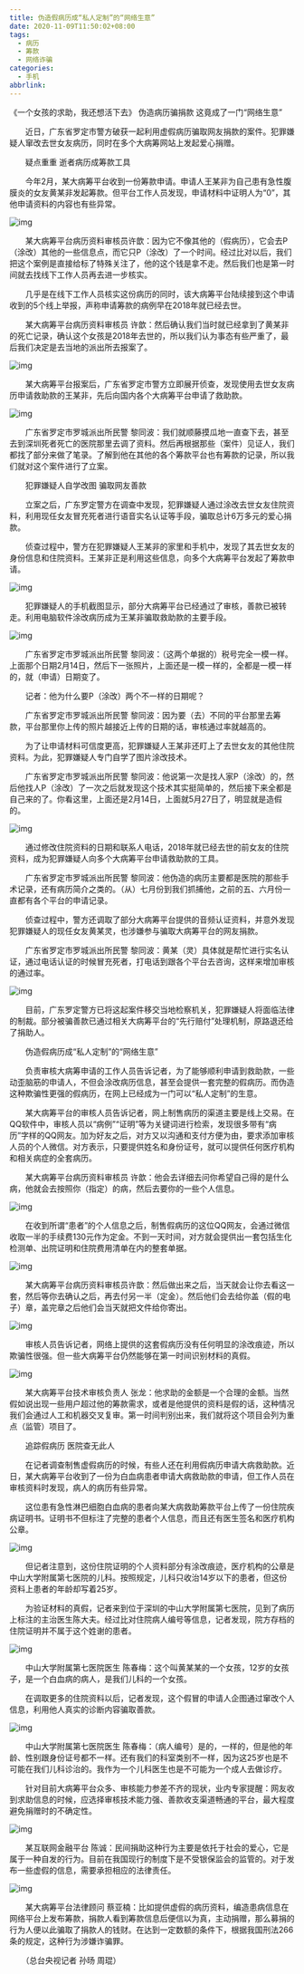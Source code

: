 ```yaml
---
title: 伪造假病历成“私人定制”的“网络生意”
date: 2020-11-09T11:50:02+08:00
tags:
  - 病历
  - 筹款
  - 网络诈骗
categories:
  - 手机
abbrlink:
---
```


《一个女孩的求助，我还想活下去》 伪造病历骗捐款 这竟成了一门“网络生意”

　　近日，广东省罗定市警方破获一起利用虚假病历骗取网友捐款的案件。犯罪嫌疑人窜改去世女友病历，同时在多个大病筹网站上发起爱心捐赠。

　　疑点重重 逝者病历成筹款工具

　　今年2月，某大病筹平台收到一份筹款申请。申请人王某非为自己患有急性腹膜炎的女友黄某非发起筹款。但平台工作人员发现，申请材料中证明人为“0”，其他申请资料的内容也有些异常。

![img](https://cdn.jsdelivr.net/gh/yakeing/Documentation@main/Hexo/images/4c8f-kcieyvz9908518.jpg)

　　某大病筹平台病历资料审核员许歆：因为它不像其他的（假病历），它会去P（涂改）其他的一些信息点，而它只P（涂改）了一个时间。经过比对以后，我们把这个案例是直接给标了特殊关注了，他的这个钱是拿不走。然后我们也是第一时间就去找线下工作人员再去进一步核实。

　　几乎是在线下工作人员核实这份病历的同时，该大病筹平台陆续接到这个申请收到的5个线上举报，声称申请筹款的病例早在2018年就已经去世。

　　某大病筹平台病历资料审核员 许歆：然后确认我们当时就已经拿到了黄某非的死亡记录，确认这个女孩是2018年去世的，所以我们认为事态有些严重了，最后我们决定是去当地的派出所去报案了。

![img](https://cdn.jsdelivr.net/gh/yakeing/Documentation@main/Hexo/images/f2cf-kcieyvz9908520.jpg)

　　某大病筹平台报案后，广东省罗定市警方立即展开侦查，发现使用去世女友病历申请救助款的王某非，先后向国内各个大病筹平台申请了救助款。

![img](https://cdn.jsdelivr.net/gh/yakeing/Documentation@main/Hexo/images/e68f-kcieyvz9908634.jpg)

　　广东省罗定市罗城派出所民警 黎同波：我们就顺藤摸瓜地一直查下去，甚至去到深圳死者死亡的医院那里去调了资料。然后再根据那些（案件）见证人，我们都找了部分来做了笔录。了解到他在其他的各个筹款平台也有筹款的记录，所以我们就对这个案件进行了立案。

　　犯罪嫌疑人自学改图 骗取网友善款

　　立案之后，广东罗定警方在调查中发现，犯罪嫌疑人通过涂改去世女友住院资料，利用现任女友冒充死者进行语音实名认证等手段，骗取总计6万多元的爱心捐款。

　　侦查过程中，警方在犯罪嫌疑人王某非的家里和手机中，发现了其去世女友的身份信息和住院资料。王某非正是利用这些信息，向多个大病筹平台发起了筹款申请。

![img](https://cdn.jsdelivr.net/gh/yakeing/Documentation@main/Hexo/images/69c8-kcieyvz9908635.jpg)

　　犯罪嫌疑人的手机截图显示，部分大病筹平台已经通过了审核，善款已被转走。利用电脑软件涂改病历成为王某非骗取救助款的主要手段。

![img](https://cdn.jsdelivr.net/gh/yakeing/Documentation@main/Hexo/images/76f6-kcieyvz9908821.gif)

　　广东省罗定市罗城派出所民警 黎同波：（这两个单据的）税号完全一模一样。上面那个日期2月14日，然后下一张照片，上面还是一模一样的，全都是一模一样的，就（申请）日期变了。

　　记者：他为什么要P（涂改）两个不一样的日期呢？

　　广东省罗定市罗城派出所民警 黎同波：因为要（去）不同的平台那里去筹款，平台那里你上传的照片越接近上传的日期的话，审核通过率就越高的。

　　为了让申请材料可信度更高，犯罪嫌疑人王某非还盯上了去世女友的其他住院资料。为此，犯罪嫌疑人专门自学了图片涂改技术。

　　广东省罗定市罗城派出所民警 黎同波：他说第一次是找人家P（涂改）的，然后他找人P（涂改）了一次之后就发现这个技术其实挺简单的，然后接下来全都是自己来的了。你看这里，上面还是2月14日，上面就5月27日了，明显就是造假的。

![img](https://cdn.jsdelivr.net/gh/yakeing/Documentation@main/Hexo/images/9d81-kcieyvz9908814.jpg)

　　通过修改住院资料的日期和联系人电话，2018年就已经去世的前女友的住院资料，成为犯罪嫌疑人向多个大病筹平台申请救助款的工具。

　　广东省罗定市罗城派出所民警 黎同波：他伪造的病历主要都是医院的那些手术记录，还有病历简介之类的。（从）七月份到我们抓捕他，之前的五、六月份一直都有各个平台的申请记录。

　　侦查过程中，警方还调取了部分大病筹平台提供的音频认证资料，并意外发现犯罪嫌疑人的现任女友黄某灵，也涉嫌参与骗取大病筹平台的网友捐款。

　　广东省罗定市罗城派出所民警 黎同波：黄某（灵）具体就是帮忙进行实名认证，通过电话认证的时候冒充死者，打电话到跟各个平台去咨询，这样来增加审核的通过率。

![img](https://cdn.jsdelivr.net/gh/yakeing/Documentation@main/Hexo/images/1c60-kcieyvz9908941.jpg)

　　目前，广东罗定警方已将这起案件移交当地检察机关，犯罪嫌疑人将面临法律的制裁。部分被骗善款已通过相关大病筹平台的“先行赔付”处理机制，原路退还给了捐助人。

　　伪造假病历成“私人定制”的“网络生意”

　　负责审核大病筹申请的工作人员告诉记者，为了能够顺利申请到救助款，一些动歪脑筋的申请人，不但会涂改病历信息，甚至会提供一套完整的假病历。而伪造这种欺骗性更强的假病历，在网上已经成为一门可以“私人定制”的生意。

　　某大病筹平台的审核人员告诉记者，网上制售病历的渠道主要是线上交易。在QQ软件中，审核人员以“病例”“证明”等为关键词进行检索，发现很多带有“病历”字样的QQ网友。加为好友之后，对方又以沟通和支付方便为由，要求添加审核人员的个人微信。对方表示，只要提供姓名和身份证号，就可以提供任何医疗机构和相关病症的全套病历。

　　某大病筹平台病历资料审核员 许歆：他会去详细去问你希望自己得的是什么病，他就会去按照你（指定）的病，然后去要你的一些个人信息。

![img](https://cdn.jsdelivr.net/gh/yakeing/Documentation@main/Hexo/images/6cbb-kcieyvz9908945.jpg)

　　在收到所谓“患者”的个人信息之后，制售假病历的这位QQ网友，会通过微信收取一半的手续费130元作为定金。不到一天时间，对方就会提供出一套包括生化检测单、出院证明和住院费用清单在内的整套单据。

![img](https://cdn.jsdelivr.net/gh/yakeing/Documentation@main/Hexo/images/9463-kcieyvz9909114.jpg)

　　某大病筹平台病历资料审核员许歆：然后做出来之后，当天就会让你去看这一套，然后等你去确认之后，再去付另一半（定金）。然后他们会去给你盖（假的电子）章，盖完章之后他们会当天就把文件给你寄出。

![img](https://cdn.jsdelivr.net/gh/yakeing/Documentation@main/Hexo/images/5867-kcieyvz9909115.jpg)

　　审核人员告诉记者，网络上提供的这套假病历没有任何明显的涂改痕迹，所以欺骗性很强。但一些大病筹平台仍然能够在第一时间识别材料的真假。

![img](https://cdn.jsdelivr.net/gh/yakeing/Documentation@main/Hexo/images/762d-kcieyvz9909286.jpg)

　　某大病筹平台技术审核负责人 张龙：他求助的金额是一个合理的金额。当然假如说出现一些用户超过他的筹款需求，或者是他提供的资料是假的话，这种情况我们会通过人工和机器交叉复审。第一时间判别出来，我们就将这个项目会列为重点（监管）项目了。

　　追踪假病历 医院查无此人

　　在记者调查制售虚假病历的时候，有些人还在利用假病历申请大病救助款。近日，某大病筹平台收到了一份为白血病患者申请大病救助款的申请，但工作人员在审核资料时发现，病人的病历有些异常。

　　这位患有急性淋巴细胞白血病的患者向某大病救助筹款平台上传了一份住院疾病证明书。证明书不但标注了完整的患者个人信息，而且还有医生签名和医疗机构公章。

![img](https://cdn.jsdelivr.net/gh/yakeing/Documentation@main/Hexo/images/fd87-kcieyvz9909284.jpg)

　　但记者注意到，这份住院证明的个人资料部分有涂改痕迹，医疗机构的公章是中山大学附属第七医院的儿科。按照规定，儿科只收治14岁以下的患者，但这份资料上患者的年龄却写着25岁。

　　为验证材料的真假，记者来到位于深圳的中山大学附属第七医院，见到了病历上标注的主治医生陈大夫。经过比对住院病人编号等信息，记者发现，院方存档的住院证明并不属于这个姓谢的患者。

![img](https://cdn.jsdelivr.net/gh/yakeing/Documentation@main/Hexo/images/ebb2-kcieyvz9909745.jpg)

　　中山大学附属第七医院医生 陈春梅：这个叫黄某某的一个女孩，12岁的女孩子，是一个白血病的病人，是我们儿科的一个女孩。

　　在调取更多的住院资料以后，记者发现，这个假冒的申请人企图通过窜改个人信息，利用他人真实的诊断内容骗取善款。

![img](https://cdn.jsdelivr.net/gh/yakeing/Documentation@main/Hexo/images/7e6d-kcieyvz9909442.jpg)

　　中山大学附属第七医院医生 陈春梅：（病人编号）是的，一样的，但是他的年龄、性别跟身份证号都不一样。还有我们的科室类别不一样，因为这25岁也是不可能在我们儿科诊治的。我作为一个儿科医生也是不可能为一个成人去做诊疗。

　　针对目前大病筹平台众多、审核能力参差不齐的现状，业内专家提醒：网友收到求助信息的时候，应选择审核技术能力强、善款收支渠道畅通的平台，最大程度避免捐赠时的不确定性。

![img](https://cdn.jsdelivr.net/gh/yakeing/Documentation@main/Hexo/images/fac0-kcieyvz9909859.jpg)

　　某互联网金融平台 陈诚：民间捐助这种行为主要是依托于社会的爱心，它是属于一种自发的行为。目前在我国现行的制度下是不受银保监会的监管的。对于发布一些虚假的信息，需要承担相应的法律责任。

![img](https://cdn.jsdelivr.net/gh/yakeing/Documentation@main/Hexo/images/325d-kcieyvz9909861.jpg)

　　某大病筹平台法律顾问 蔡亚楠：比如提供虚假的病历资料，编造患病信息在网络平台上发布筹款，捐款人看到筹款信息后便信以为真，主动捐赠，那么募捐的行为人便以此骗取了捐款人的钱财。在达到一定数额的条件下，根据我国刑法266条的规定，这种行为涉嫌诈骗罪。

　　（总台央视记者 孙旸 周琨）